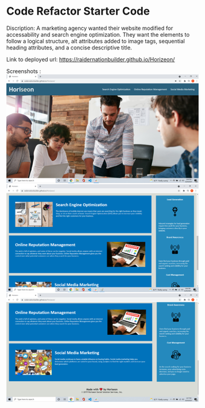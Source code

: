 # Code Refactor Starter Code
Discription: A marketing agency wanted their website modified for accessability and search engine optimization. They want the elements to follow a logical structure, alt attributes added to image tags, sequential heading attributes, and a concise descriptive title.

Link to deployed url: https://raidernationbuilder.github.io/Horizeon/

Screenshots :
![alt text](./assets/images/screenshot1.png)
![alt text](./assets/images/screenshot2.png)
![alt text](./assets/images/screenshot3.png)